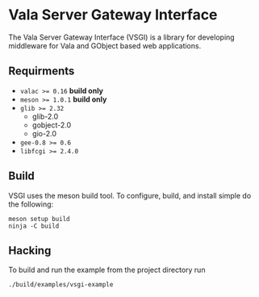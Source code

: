 Vala Server Gateway Interface
=============================

The Vala Server Gateway Interface (VSGI) is a library for developing middleware
for Vala and GObject based web applications.

## Requirments
- `valac >= 0.16` __build only__
- `meson >= 1.0.1` __build only__
- `glib >= 2.32`
    - glib-2.0
    - gobject-2.0
    - gio-2.0
- `gee-0.8 >= 0.6`
- `libfcgi >= 2.4.0`

## Build
VSGI uses the meson build tool.
To configure, build, and install simple do the following:

    meson setup build
    ninja -C build

## Hacking
To build and run the example from the project directory run

    ./build/examples/vsgi-example

